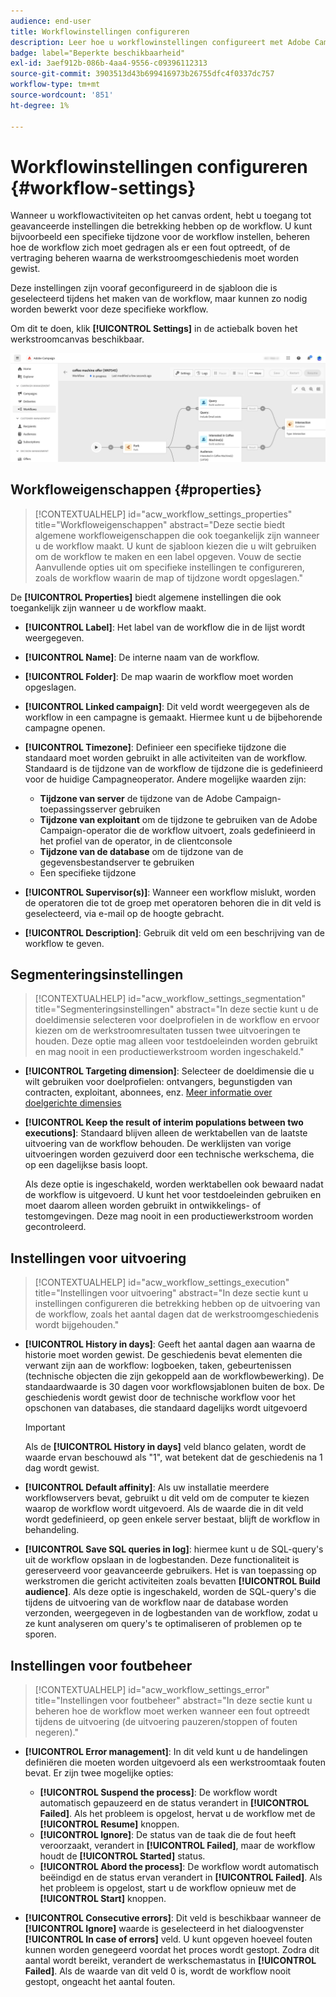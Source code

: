 ```yaml
---
audience: end-user
title: Workflowinstellingen configureren
description: Leer hoe u workflowinstellingen configureert met Adobe Campaign Web
badge: label="Beperkte beschikbaarheid"
exl-id: 3aef912b-086b-4aa4-9556-c09396112313
source-git-commit: 3903513d43b699416973b26755dfc4f0337dc757
workflow-type: tm+mt
source-wordcount: '851'
ht-degree: 1%

---
```



# Workflowinstellingen configureren {#workflow-settings}

Wanneer u workflowactiviteiten op het canvas ordent, hebt u toegang tot geavanceerde instellingen die betrekking hebben op de workflow. U kunt bijvoorbeeld een specifieke tijdzone voor de workflow instellen, beheren hoe de workflow zich moet gedragen als er een fout optreedt, of de vertraging beheren waarna de werkstroomgeschiedenis moet worden gewist.

Deze instellingen zijn vooraf geconfigureerd in de sjabloon die is geselecteerd tijdens het maken van de workflow, maar kunnen zo nodig worden bewerkt voor deze specifieke workflow.

Om dit te doen, klik **[!UICONTROL Settings]** in de actiebalk boven het werkstroomcanvas beschikbaar.

![](assets/workflow-settings.png)

## Workfloweigenschappen {#properties}

>[!CONTEXTUALHELP]
>id="acw_workflow_settings_properties"
>title="Workfloweigenschappen"
>abstract="Deze sectie biedt algemene workfloweigenschappen die ook toegankelijk zijn wanneer u de workflow maakt. U kunt de sjabloon kiezen die u wilt gebruiken om de workflow te maken en een label opgeven. Vouw de sectie Aanvullende opties uit om specifieke instellingen te configureren, zoals de workflow waarin de map of tijdzone wordt opgeslagen."

De **[!UICONTROL Properties]** biedt algemene instellingen die ook toegankelijk zijn wanneer u de workflow maakt.

* **[!UICONTROL Label]**: Het label van de workflow die in de lijst wordt weergegeven.
* **[!UICONTROL Name]**: De interne naam van de workflow.
* **[!UICONTROL Folder]**: De map waarin de workflow moet worden opgeslagen.
* **[!UICONTROL Linked campaign]**: Dit veld wordt weergegeven als de workflow in een campagne is gemaakt. Hiermee kunt u de bijbehorende campagne openen.
* **[!UICONTROL Timezone]**: Definieer een specifieke tijdzone die standaard moet worden gebruikt in alle activiteiten van de workflow. Standaard is de tijdzone van de workflow de tijdzone die is gedefinieerd voor de huidige Campagneoperator.
Andere mogelijke waarden zijn:
   * **Tijdzone van server** de tijdzone van de Adobe Campaign-toepassingsserver gebruiken
   * **Tijdzone van exploitant** om de tijdzone te gebruiken van de Adobe Campaign-operator die de workflow uitvoert, zoals gedefinieerd in het profiel van de operator, in de clientconsole
   * **Tijdzone van de database** om de tijdzone van de gegevensbestandserver te gebruiken
   * Een specifieke tijdzone

* **[!UICONTROL Supervisor(s)]**: Wanneer een workflow mislukt, worden de operatoren die tot de groep met operatoren behoren die in dit veld is geselecteerd, via e-mail op de hoogte gebracht.
* **[!UICONTROL Description]**: Gebruik dit veld om een beschrijving van de workflow te geven.

## Segmenteringsinstellingen

>[!CONTEXTUALHELP]
>id="acw_workflow_settings_segmentation"
>title="Segmenteringsinstellingen"
>abstract="In deze sectie kunt u de doeldimensie selecteren voor doelprofielen in de workflow en ervoor kiezen om de werkstroomresultaten tussen twee uitvoeringen te houden. Deze optie mag alleen voor testdoeleinden worden gebruikt en mag nooit in een productiewerkstroom worden ingeschakeld."

* **[!UICONTROL Targeting dimension]**: Selecteer de doeldimensie die u wilt gebruiken voor doelprofielen: ontvangers, begunstigden van contracten, exploitant, abonnees, enz. [Meer informatie over doelgerichte dimensies](../audience/targeting-dimensions.md)

* **[!UICONTROL Keep the result of interim populations between two executions]**: Standaard blijven alleen de werktabellen van de laatste uitvoering van de workflow behouden. De werklijsten van vorige uitvoeringen worden gezuiverd door een technische werkschema, die op een dagelijkse basis loopt.

  Als deze optie is ingeschakeld, worden werktabellen ook bewaard nadat de workflow is uitgevoerd. U kunt het voor testdoeleinden gebruiken en moet daarom alleen worden gebruikt in ontwikkelings- of testomgevingen. Deze mag nooit in een productiewerkstroom worden gecontroleerd.

## Instellingen voor uitvoering

>[!CONTEXTUALHELP]
>id="acw_workflow_settings_execution"
>title="Instellingen voor uitvoering"
>abstract="In deze sectie kunt u instellingen configureren die betrekking hebben op de uitvoering van de workflow, zoals het aantal dagen dat de werkstroomgeschiedenis wordt bijgehouden."

* **[!UICONTROL History in days]**: Geeft het aantal dagen aan waarna de historie moet worden gewist. De geschiedenis bevat elementen die verwant zijn aan de workflow: logboeken, taken, gebeurtenissen (technische objecten die zijn gekoppeld aan de workflowbewerking). De standaardwaarde is 30 dagen voor workflowsjablonen buiten de box. De geschiedenis wordt gewist door de technische workflow voor het opschonen van databases, die standaard dagelijks wordt uitgevoerd

  >[!IMPORTANT]
  >
  >Als de **[!UICONTROL History in days]** veld blanco gelaten, wordt de waarde ervan beschouwd als &quot;1&quot;, wat betekent dat de geschiedenis na 1 dag wordt gewist.

* **[!UICONTROL Default affinity]**: Als uw installatie meerdere workflowservers bevat, gebruikt u dit veld om de computer te kiezen waarop de workflow wordt uitgevoerd. Als de waarde die in dit veld wordt gedefinieerd, op geen enkele server bestaat, blijft de workflow in behandeling.

* **[!UICONTROL Save SQL queries in log]**: hiermee kunt u de SQL-query&#39;s uit de workflow opslaan in de logbestanden. Deze functionaliteit is gereserveerd voor geavanceerde gebruikers. Het is van toepassing op werkstromen die gericht activiteiten zoals bevatten **[!UICONTROL Build audience]**. Als deze optie is ingeschakeld, worden de SQL-query&#39;s die tijdens de uitvoering van de workflow naar de database worden verzonden, weergegeven in de logbestanden van de workflow, zodat u ze kunt analyseren om query&#39;s te optimaliseren of problemen op te sporen.

## Instellingen voor foutbeheer

>[!CONTEXTUALHELP]
>id="acw_workflow_settings_error"
>title="Instellingen voor foutbeheer"
>abstract="In deze sectie kunt u beheren hoe de workflow moet werken wanneer een fout optreedt tijdens de uitvoering (de uitvoering pauzeren/stoppen of fouten negeren)."

* **[!UICONTROL Error management]**: In dit veld kunt u de handelingen definiëren die moeten worden uitgevoerd als een werkstroomtaak fouten bevat. Er zijn twee mogelijke opties:

   * **[!UICONTROL Suspend the process]**: De workflow wordt automatisch gepauzeerd en de status verandert in **[!UICONTROL Failed]**. Als het probleem is opgelost, hervat u de workflow met de **[!UICONTROL Resume]** knoppen.
   * **[!UICONTROL Ignore]**: De status van de taak die de fout heeft veroorzaakt, verandert in **[!UICONTROL Failed]**, maar de workflow houdt de **[!UICONTROL Started]** status. <!-- TO ADD ONCE SCHEUDLER IS AVAILABLE This configuration is relevant for recurring tasks: if the branch includes a scheduler, it will start normally next time the workflow is executed.-->
   * **[!UICONTROL Abord the process]**: De workflow wordt automatisch beëindigd en de status ervan verandert in **[!UICONTROL Failed]**. Als het probleem is opgelost, start u de workflow opnieuw met de **[!UICONTROL Start]** knoppen.

* **[!UICONTROL Consecutive errors]**: Dit veld is beschikbaar wanneer de **[!UICONTROL Ignore]** waarde is geselecteerd in het dialoogvenster **[!UICONTROL In case of errors]** veld. U kunt opgeven hoeveel fouten kunnen worden genegeerd voordat het proces wordt gestopt. Zodra dit aantal wordt bereikt, verandert de werkschemastatus in **[!UICONTROL Failed]**. Als de waarde van dit veld 0 is, wordt de workflow nooit gestopt, ongeacht het aantal fouten.
